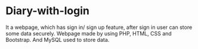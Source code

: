 # Diary-with-login
It a webpage, which has sign in/ sign up feature, after sign in user can store some data securely. Webpage made by using PHP, HTML, CSS and Bootstrap. And MySQL used to store data.
